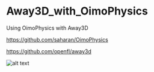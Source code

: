 # Away3D_with_OimoPhysics
Using OimoPhysics with Away3D 

https://github.com/saharan/OimoPhysics

https://github.com/openfl/away3d

![alt text](https://github.com/vujadin/Away3D_with_OimoPhysics/blob/master/Screenshot_1.png?raw=true)
